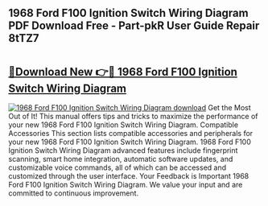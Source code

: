 ## 1968 Ford F100 Ignition Switch Wiring Diagram PDF Download Free - Part-pkR User Guide Repair 8tTZ7

# <h2><a href="http://dfqjuuu.blite.top/?on=1968+Ford+F100+Ignition+Switch+Wiring+Diagram">🔗Download New 👉🔴 1968 Ford F100 Ignition Switch Wiring Diagram</a></h2>

[![1968 Ford F100 Ignition Switch Wiring Diagram download](https://i.imgur.com/lujVjoI.png)](http://dfqjuuu.blite.top/?on=1968+Ford+F100+Ignition+Switch+Wiring+Diagram)
Get the Most Out of It! This manual offers tips and tricks to maximize the performance of your new 1968 Ford F100 Ignition Switch Wiring Diagram. Compatible Accessories This section lists compatible accessories and peripherals for your new 1968 Ford F100 Ignition Switch Wiring Diagram. 1968 Ford F100 Ignition Switch Wiring Diagram advanced features include fingerprint scanning, smart home integration, automatic software updates, and customizable voice commands, all of which can be accessed and customized through the user interface. Your Feedback is Important 1968 Ford F100 Ignition Switch Wiring Diagram. We value your input and are committed to continuous improvement.
